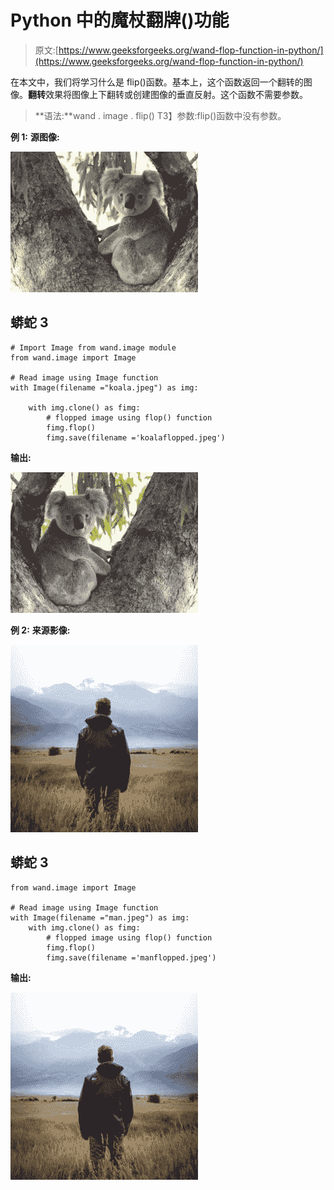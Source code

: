 # Python 中的魔杖翻牌()功能

> 原文:[https://www.geeksforgeeks.org/wand-flop-function-in-python/](https://www.geeksforgeeks.org/wand-flop-function-in-python/)

在本文中，我们将学习什么是 flip()函数。基本上，这个函数返回一个翻转的图像。**翻转**效果将图像上下翻转或创建图像的垂直反射。这个函数不需要参数。

> **语法:**wand . image . flip()
> T3】参数:flip()函数中没有参数。

**例 1:**
**源图像:**

![](img/a1d5dabac07efe8de363e0c440a198d8.png)

## 蟒蛇 3

```
# Import Image from wand.image module
from wand.image import Image

# Read image using Image function
with Image(filename ="koala.jpeg") as img:

    with img.clone() as fimg:
        # flopped image using flop() function
        fimg.flop()
        fimg.save(filename ='koalaflopped.jpeg')
```

**输出:**

![](img/7631c9187f74a8aaf04b4658634ae5e7.png)

**例 2:**
**来源影像:**

![](img/0dead08cbf71dacb9fdc290c1df11845.png)

## 蟒蛇 3

```
from wand.image import Image

# Read image using Image function
with Image(filename ="man.jpeg") as img:
    with img.clone() as fimg:
        # flopped image using flop() function
        fimg.flop()
        fimg.save(filename ='manflopped.jpeg')
```

**输出:**

![](img/65296eb47b17a3e82ba1fe72e231f6ef.png)